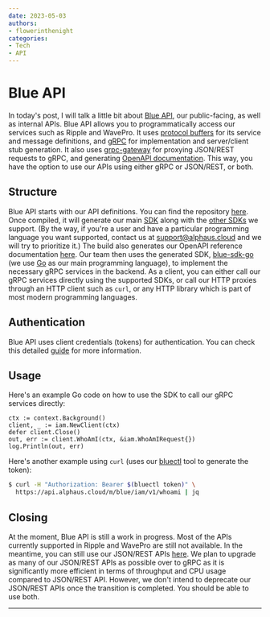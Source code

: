 ```yaml
---
date: 2023-05-03
authors:
- flowerinthenight
categories:
- Tech
- API
---
```


# Blue API

In today's post, I will talk a little bit about [Blue API](https://labs.alphaus.cloud/docs/blueapi/overview/), our public-facing, as well as internal APIs. Blue API allows you to programmatically access our services such as Ripple and WavePro. It uses [protocol buffers](https://protobuf.dev/) for its service and message definitions, and [gRPC](https://grpc.io/) for implementation and server/client stub generation. It also uses [grpc-gateway](https://grpc-ecosystem.github.io/grpc-gateway/) for proxying JSON/REST requests to gRPC, and generating [OpenAPI documentation](https://labs.alphaus.cloud/blueapidocs/). This way, you have the option to use our APIs using either gRPC or JSON/REST, or both.

<!-- more -->

## Structure

Blue API starts with our API definitions. You can find the repository [here](https://github.com/alphauslabs/blueapi). Once compiled, it will generate our main [SDK](https://github.com/alphauslabs/blue-sdk-go) along with the [other SDKs](https://labs.alphaus.cloud/docs/blueapi/client-sdks/) we support. (By the way, if you're a user and have a particular programming language you want supported, contact us at [support@alphaus.cloud](mailto:support@alphaus.cloud) and we will try to prioritize it.) The build also generates our OpenAPI reference documentation [here](https://labs.alphaus.cloud/blueapidocs/). Our team then uses the generated SDK, [blue-sdk-go](https://github.com/alphauslabs/blue-sdk-go) (we use [Go](https://go.dev/) as our main programming language), to implement the necessary gRPC services in the backend. As a client, you can either call our gRPC services directly using the supported SDKs, or call our HTTP proxies through an HTTP client such as `curl`, or any HTTP library which is part of most modern programming languages.

## Authentication

Blue API uses client credentials (tokens) for authentication. You can check this detailed [guide](https://labs.alphaus.cloud/docs/blueapi/authentication/) for more information.

## Usage

Here's an example Go code on how to use the SDK to call our gRPC services directly:

``` golang
ctx := context.Background()
client, _ := iam.NewClient(ctx)
defer client.Close()
out, err := client.WhoAmI(ctx, &iam.WhoAmIRequest{})
log.Println(out, err)
```

Here's another example using `curl` (uses our [bluectl](https://github.com/alphauslabs/bluectl) tool to generate the token):

``` sh
$ curl -H "Authorization: Bearer $(bluectl token)" \
  https://api.alphaus.cloud/m/blue/iam/v1/whoami | jq
```

## Closing

At the moment, Blue API is still a work in progress. Most of the APIs currently supported in Ripple and WavePro are still not available. In the meantime, you can still use our JSON/REST APIs [here](https://docs.alphaus.cloud/v/api-reference/). We plan to upgrade as many of our JSON/REST APIs as possible over to gRPC as it is significantly more efficient in terms of throughput and CPU usage compared to JSON/REST API. However, we don't intend to deprecate our JSON/REST APIs once the transition is completed. You should be able to use both.

---
